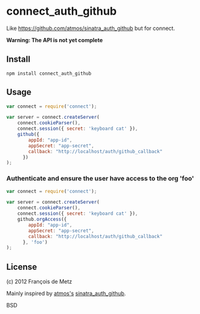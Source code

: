 # connect_auth_github

Like https://github.com/atmos/sinatra_auth_github but for connect.

**Warning: The API is not yet complete**

## Install

    npm install connect_auth_github

## Usage

```javascript
var connect = require('connect');

var server = connect.createServer(
    connect.cookieParser(),
    connect.session({ secret: 'keyboard cat' }),
    github({
        appId: "app-id",
        appSecret: "app-secret",
        callback: "http://localhost/auth/github_callback"
      })
);
```

### Authenticate and ensure the user have access to the org 'foo'

```javascript
var connect = require('connect');

var server = connect.createServer(
    connect.cookieParser(),
    connect.session({ secret: 'keyboard cat' }),
    github.orgAccess({
        appId: "app-id",
        appSecret: "app-secret",
        callback: "http://localhost/auth/github_callback"
      }, 'foo')
);
```

## License

(c) 2012 François de Metz

Mainly inspired by [atmos's](https://github.com/atmos) [sinatra_auth_github](https://github.com/atmos/sinatra_auth_github).

BSD
